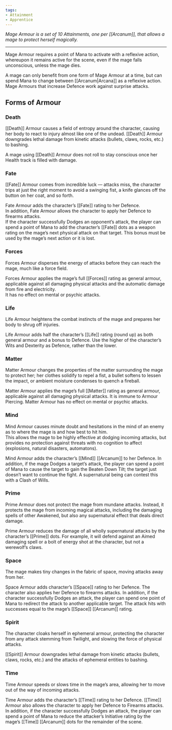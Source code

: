 ```yaml
---
tags:
- Attainment
- Apprentice
---
```


_Mage Armour is a set of 10 Attainments, one per [[Arcanum]], that allows a mage to protect herself magically._

---

Mage Armour requires a point of Mana to activate with a reflexive action, whereupon it remains active for the scene, even if the mage falls unconscious, unless the mage dies.

A mage can only benefit from one form of Mage Armour at a time, but can spend Mana to change between [[Arcanum|Arcana]] as a reflexive action. Mage Armours that increase Defence work against surprise attacks.

## Forms of Armour

### Death

[[Death]] Armour causes a field of entropy around the character, causing her body to react to injury almost like one of the undead. [[Death]] Armour downgrades lethal damage from kinetic attacks (bullets, claws, rocks, etc.) to bashing.

A mage using [[Death]] Armour does not roll to stay conscious once her Health track is filled with damage.

### Fate

[[Fate]] Armour comes from incredible luck — attacks miss, the character trips at just the right moment to avoid a swinging fist, a knife glances off the button on her coat, and so forth.

Fate Armour adds the character’s [[Fate]] rating to her Defence.\
In addition, Fate Armour allows the character to apply her Defence to firearms attacks.\
If the character successfully Dodges an opponent’s attack, the player can spend a point of Mana to add the character’s [[Fate]] dots as a weapon rating on the mage’s next physical attack on that target. This bonus must be used by the mage’s next action or it is lost.

### Forces

Forces Armour disperses the energy of attacks before they can reach the mage, much like a force field.

Forces Armour applies the mage’s full [[Forces]] rating as general armour, applicable against all damaging physical attacks and the automatic damage from fire and electricity.\
It has no effect on mental or psychic attacks.

### Life

Life Armour heightens the combat instincts of the mage and prepares her body to shrug off injuries.

Life Armour adds half the character’s [[Life]] rating (round up) as both general armour and a bonus to Defence. Use the higher of the character’s Wits and Dexterity as Defence, rather than the lower.

### Matter

Matter Armour changes the properties of the matter surrounding the mage to protect her; her clothes solidify to repel a fist, a bullet softens to lessen the impact, or ambient moisture condenses to quench a fireball.

Matter Armour applies the mage’s full [[Matter]] rating as general armour, applicable against all damaging physical attacks. It is immune to Armour Piercing. Matter Armour has no effect on mental or psychic attacks.

### Mind

Mind Armour causes minute doubt and hesitations in the mind of an enemy as to where the mage is and how best to hit him.\
This allows the mage to be highly effective at dodging incoming attacks, but provides no protection against threats with no cognition to affect (explosions, natural disasters, automatons).

Mind Armour adds the character’s [[Mind]] [[Arcanum]] to her Defence. In addition, if the mage Dodges a target’s attack, the player can spend a point of Mana to cause the target to gain the Beaten Down Tilt; the target just doesn’t want to continue the fight. A supernatural being can contest this with a Clash of Wills.

### Prime

Prime Armour does not protect the mage from mundane attacks. Instead, it protects the mage from incoming magical attacks, including the damaging spells of other Awakened, but also any supernatural effect that deals direct damage.

Prime Armour reduces the damage of all wholly supernatural attacks by the character’s [[Prime]] dots. For example, it will defend against an Aimed damaging spell or a bolt of energy shot at the character, but not a werewolf’s claws.

### Space

The mage makes tiny changes in the fabric of space, moving attacks away from her.

Space Armour adds character’s [[Space]] rating to her Defence. The character also applies her Defence to firearms attacks. In addition, if the character successfully Dodges an attack, the player can spend one point of Mana to redirect the attack to another applicable target. The attack hits with successes equal to the mage’s [[Space]] [[Arcanum]] rating.

### Spirit

The character cloaks herself in ephemeral armour, protecting the character from any attack stemming from Twilight, and slowing the force of physical attacks.

[[Spirit]] Armour downgrades lethal damage from kinetic attacks (bullets, claws, rocks, etc.) and the attacks of ephemeral entities to bashing.

### Time

Time Armour speeds or slows time in the mage’s area, allowing her to move out of the way of incoming attacks.

Time Armour adds the character’s [[Time]] rating to her Defence. [[Time]] Armour also allows the character to apply her Defence to Firearms attacks. In addition, if the character successfully Dodges an attack, the player can spend a point of Mana to reduce the attacker’s Initiative rating by the mage’s [[Time]] [[Arcanum]] dots for the remainder of the scene.